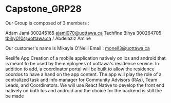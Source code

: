 # Capstone_GRP28



Our Group is composed of 3 members :

Adam Jami 300245165 ajami070@uottawa.ca
Tachfine Bihya 300264705 tbihy010@uottawa.ca
/ Abdelaziz Amine 

Our customer's name is Mikayla O'Neill 
Email : moneil3@uottawa.ca

Reslife App
Creation of a mobile application natively on ios and android that is meant to be used by the employees of uottawa's residence service. In addition to add, a coordinator portal will be built to allow the residence coordos to have a hand on the app content. The app will play the role of a centralized task and info manager for Community Advisors (RAs), Team Leads, and Coordinators. We will use React Native to develop the front end natively on both Ios and android and the choice for the backend is still the be made
 
